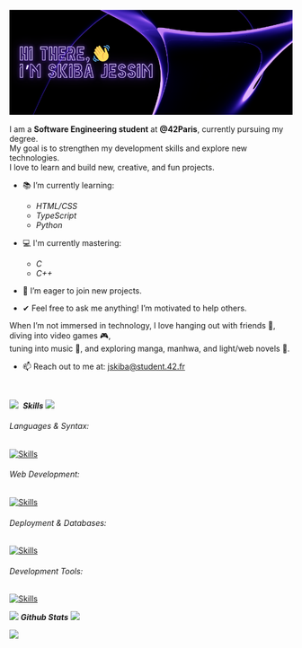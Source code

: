 ![hello](assets/Hello.png)

I am a **Software Engineering student** at **@42Paris**, currently pursuing my degree.  
My goal is to strengthen my development skills and explore new technologies.  
I love to learn and build new, creative, and fun projects.

- 📚 I’m currently learning:
  - *HTML/CSS*
  - *TypeScript*
  - *Python*

- 💻 I'm currently mastering:
  - *C*
  - *C++*

- 🚀 I’m eager to join new projects.
- ✔ Feel free to ask me anything! I’m motivated to help others.

When I’m not immersed in technology, I love hanging out with friends 🍹, diving into video games 🎮,  
tuning into music 🎵, and exploring manga, manhwa, and light/web novels 📖.

- 📫 Reach out to me at: <a href="mailto:jskiba@student.42.fr">jskiba@student.42.fr</a>

<br>

<img src="https://media2.giphy.com/media/QssGEmpkyEOhBCb7e1/giphy.gif?cid=ecf05e47a0n3gi1bfqntqmob8g9aid1oyj2wr3ds3mg700bl&rid=giphy.gif" width ="30">&nbsp; ***Skills***
<img src="https://user-images.githubusercontent.com/73097560/115834477-dbab4500-a447-11eb-908a-139a6edaec5c.gif">

###### Languages & Syntax:
[![Skills](https://skillicons.dev/icons?i=c,cpp,python,bash)](https://skillicons.dev)  

###### Web Development:
[![Skills](https://skillicons.dev/icons?i=html,css,js,ts,nodejs,tailwind)](https://skillicons.dev)  

###### Deployment & Databases:
[![Skills](https://skillicons.dev/icons?i=docker,sqlite,mysql)](https://skillicons.dev)  

###### Development Tools:
[![Skills](https://skillicons.dev/icons?i=git,linux,debian,arch,vscode,pycharm,vim,obsidian)](https://skillicons.dev)  

<img src="https://media.giphy.com/media/iY8CRBdQXODJSCERIr/giphy.gif" width="35">&nbsp;***Github Stats***
<img src="https://user-images.githubusercontent.com/73097560/115834477-dbab4500-a447-11eb-908a-139a6edaec5c.gif">
<br>

<tr>
<td width="50%" align="center">
    <img src="https://github-readme-stats.vercel.app/api?username=mowhry&theme=nightowl&show_icons=true&count_private=true" />
</td>
